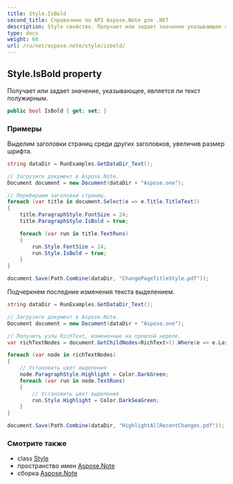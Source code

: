 ```yaml
---
title: Style.IsBold
second_title: Справочник по API Aspose.Note для .NET
description: Style свойство. Получает или задает значение указывающее является ли текст полужирным.
type: docs
weight: 60
url: /ru/net/aspose.note/style/isbold/
---
```

## Style.IsBold property

Получает или задает значение, указывающее, является ли текст полужирным.

```csharp
public bool IsBold { get; set; }
```

### Примеры

Выделим заголовки страниц среди других заголовков, увеличив размер шрифта.

```csharp
string dataDir = RunExamples.GetDataDir_Text();

// Загрузите документ в Aspose.Note.
Document document = new Document(dataDir + "Aspose.one");

// Перебираем заголовки страниц.
foreach (var title in document.Select(e => e.Title.TitleText))
{
    title.ParagraphStyle.FontSize = 24;
    title.ParagraphStyle.IsBold = true;

    foreach (var run in title.TextRuns)
    {
        run.Style.FontSize = 24;
        run.Style.IsBold = true;
    }
}

document.Save(Path.Combine(dataDir, "ChangePageTitleStyle.pdf"));
```

Подчеркнем последние изменения текста выделением.

```csharp
string dataDir = RunExamples.GetDataDir_Text();

// Загрузите документ в Aspose.Note.
Document document = new Document(dataDir + "Aspose.one");

// Получить узлы RichText, измененные на прошлой неделе.
var richTextNodes = document.GetChildNodes<RichText>().Where(e => e.LastModifiedTime >= DateTime.Today.Subtract(TimeSpan.FromDays(7)));

foreach (var node in richTextNodes)
{
    // Установить цвет выделения
    node.ParagraphStyle.Highlight = Color.DarkGreen;
    foreach (var run in node.TextRuns)
    {
        // Установить цвет выделения
        run.Style.Highlight = Color.DarkSeaGreen;
    }
}

document.Save(Path.Combine(dataDir, "HighlightAllRecentChanges.pdf"));
```

### Смотрите также

* class [Style](../)
* пространство имен [Aspose.Note](../../style/)
* сборка [Aspose.Note](../../../)


